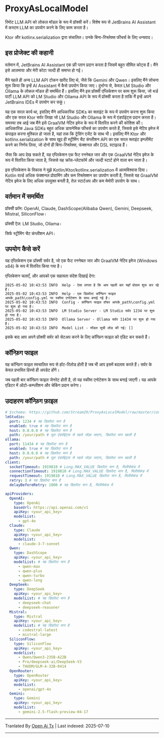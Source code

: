 # ProxyAsLocalModel

रिमोट LLM API को लोकल मॉडल के रूप में प्रॉक्सी करें। विशेष रूप से JetBrains AI Assistant में कस्टम LLM का उपयोग करने के लिए काम करता है।

Ktor और kotlinx.serialization द्वारा संचालित। उनके बिना-रिफ्लेक्स फीचर्स के लिए धन्यवाद।

## इस प्रोजेक्ट की कहानी

वर्तमान में, JetBrains AI Assistant एक फ्री प्लान प्रदान करता है जिसमें बहुत सीमित कोट्स हैं। मैंने इसे आज़माया और मेरी कोटा जल्दी ही समाप्त हो गई।

मैंने पहले ही अन्य LLM API टोकन खरीद लिए थे, जैसे कि Gemini और Qwen। इसलिए मैंने सोचना शुरू किया कि इन्हें AI Assistant में कैसे उपयोग किया जाए। दुर्भाग्य से, केवल LM Studio और Ollama के लोकल मॉडल ही समर्थित हैं। इसलिए मैंने इस प्रॉक्सी एप्लिकेशन पर काम शुरू किया, जो थर्ड पार्टी LLM API को LM Studio और Ollama API के रूप में प्रॉक्सी करता है ताकि मैं इन्हें अपने JetBrains IDEs में उपयोग कर सकूं।

यह एक सरल कार्य था, इसलिए मैंने आधिकारिक SDKs का क्लाइंट के रूप में उपयोग करना शुरू किया और एक सरल Ktor सर्वर लिखा जो LM Studio और Ollama के रूप में एंडपॉइंट्स प्रदान करता है। समस्या तब आई जब मैंने इसे GraalVM नेटिव इमेज के रूप में वितरित करने की कोशिश की। आधिकारिक Java SDKs बहुत अधिक डायनेमिक फीचर्स का उपयोग करते हैं, जिससे इसे नेटिव इमेज में कंपाइल करना मुश्किल हो जाता है, यहां तक कि ट्रेसिंग एजेंट के साथ भी। इसलिए मैंने Ktor और kotlinx.serialization के साथ खुद ही स्ट्रीमिंग चैट कंप्लीशन API का एक सरल क्लाइंट इम्प्लीमेंट करने का निर्णय लिया, जो दोनों ही बिना-रिफ्लेक्स, फंक्शनल और DSL स्टाइल्ड हैं।

जैसा कि आप देख सकते हैं, यह एप्लिकेशन एक फैट रननेबल जार और एक GraalVM नेटिव इमेज के रूप में वितरित किया जाता है, जिससे यह क्रॉस-प्लेटफॉर्म और जल्दी स्टार्ट होने वाला बन जाता है।

इस एप्लिकेशन के विकास ने मुझे Kotlin/Ktor/kotlinx.serialization में आत्मविश्वास दिया। Kotlin वर्ल्ड अधिक फंक्शनल प्रोग्रामिंग और कम रिफ्लेक्शन का उपयोग करती है, जिससे यह GraalVM नेटिव इमेज के लिए अधिक उपयुक्त बनती है, तेज़ स्टार्टअप और कम मेमोरी उपयोग के साथ।

## वर्तमान में समर्थित

प्रॉक्सी फ्रॉम: OpenAI, Claude, DashScope(Alibaba Qwen), Gemini, Deepseek, Mistral, SiliconFlow।

प्रॉक्सी ऐज़: LM Studio, Ollama।

सिर्फ स्ट्रीमिंग चैट कंप्लीशन API।
## उपयोग कैसे करें

यह एप्लिकेशन एक प्रॉक्सी सर्वर है, जो एक फैट रननेबल जार और GraalVM नेटिव इमेज (Windows x64) के रूप में वितरित किया गया है।

एप्लिकेशन चलाएँ, और आपको एक सहायता संदेश दिखाई देगा:

```
2025-05-02 10:43:53 INFO  Help - ऐसा लगता है कि आप पहली बार यहाँ प्रोग्राम शुरू कर रहे हैं।
2025-05-02 10:43:53 INFO  Help - एक डिफ़ॉल्ट कॉन्फ़िग फाइल आपके_path\config.yml पर स्कीमा एनोटेशन के साथ बनाई गई है।
2025-05-02 10:43:53 INFO  Config - कॉन्फ़िग फाइल वॉचर आपके_path\config.yml पर शुरू हो गया है।
2025-05-02 10:43:53 INFO  LM Studio Server - LM Studio सर्वर 1234 पर शुरू हो गया है।
2025-05-02 10:43:53 INFO  Ollama Server - Ollama सर्वर 11434 पर शुरू हो गया है।
2025-05-02 10:43:53 INFO  Model List - मॉडल सूची लोड की गई: []
```

इसके बाद आप अपने प्रॉक्सी सर्वर को सेटअप करने के लिए कॉन्फ़िग फाइल को एडिट कर सकते हैं।

## कॉन्फ़िग फाइल

यह कॉन्फ़िग फाइल स्वचालित रूप से हॉट-रिलोड होती है जब भी आप इसमें बदलाव करते हैं। सर्वर के केवल प्रभावित हिस्से ही अपडेट होंगे।

जब पहली बार कॉन्फ़िग फाइल जेनरेट होती है, तो यह स्कीमा एनोटेशन के साथ बनाई जाएगी। यह आपके एडिटर में ऑटो-कम्प्लीशन और चेकिंग प्रदान करेगा।
## उदाहरण कॉन्फ़िग फ़ाइल

```yaml
# $schema: https://github.com/Stream29/ProxyAsLocalModel/raw/master/config_v3.schema.json
lmStudio:
  port: 1234 # यह डिफ़ॉल्ट मान है
  enabled: true # यह डिफ़ॉल्ट मान है
  host: 0.0.0.0 # यह डिफ़ॉल्ट मान है
  path: /your/path # मूल एंडपॉइंट्स से पहले जोड़ा जाएगा, डिफ़ॉल्ट मान खाली है
ollama:
  port: 11434 # यह डिफ़ॉल्ट मान है
  enabled: true # यह डिफ़ॉल्ट मान है
  host: 0.0.0.0 # यह डिफ़ॉल्ट मान है
  path: /your/path # मूल एंडपॉइंट्स से पहले जोड़ा जाएगा, डिफ़ॉल्ट मान खाली है
client:
  socketTimeout: 1919810 # Long.MAX_VALUE डिफ़ॉल्ट मान है, मिलीसेकंड में
  connectionTimeout: 1919810 # Long.MAX_VALUE डिफ़ॉल्ट मान है, मिलीसेकंड में
  requestTimeout: 1919810 # Long.MAX_VALUE डिफ़ॉल्ट मान है, मिलीसेकंड में
  retry: 3 # यह डिफ़ॉल्ट मान है
  delayBeforeRetry: 1000 # यह डिफ़ॉल्ट मान है, मिलीसेकंड में

apiProviders:
  OpenAI:
    type: OpenAi
    baseUrl: https://api.openai.com/v1
    apiKey: <your_api_key>
    modelList:
      - gpt-4o
  Claude:
    type: Claude
    apiKey: <your_api_key>
    modelList:
      - claude-3-7-sonnet
  Qwen:
    type: DashScope
    apiKey: <your_api_key>
    modelList: # यह डिफ़ॉल्ट मान है
      - qwen-max
      - qwen-plus
      - qwen-turbo
      - qwen-long
  DeepSeek:
    type: DeepSeek
    apiKey: <your_api_key>
    modelList: # यह डिफ़ॉल्ट मान है
      - deepseek-chat
      - deepseek-reasoner
  Mistral:
    type: Mistral
    apiKey: <your_api_key>
    modelList: # यह डिफ़ॉल्ट मान है
      - codestral-latest
      - mistral-large
  SiliconFlow:
    type: SiliconFlow
    apiKey: <your_api_key>
    modelList:
      - Qwen/Qwen3-235B-A22B
      - Pro/deepseek-ai/DeepSeek-V3
      - THUDM/GLM-4-32B-0414
  OpenRouter:
    type: OpenRouter
    apiKey: <your_api_key>
    modelList:
      - openai/gpt-4o
  Gemini:
    type: Gemini
    apiKey: <your_api_key>
    modelList:
      - gemini-2.5-flash-preview-04-17
```

---

Tranlated By [Open Ai Tx](https://github.com/OpenAiTx/OpenAiTx) | Last indexed: 2025-07-10

---
